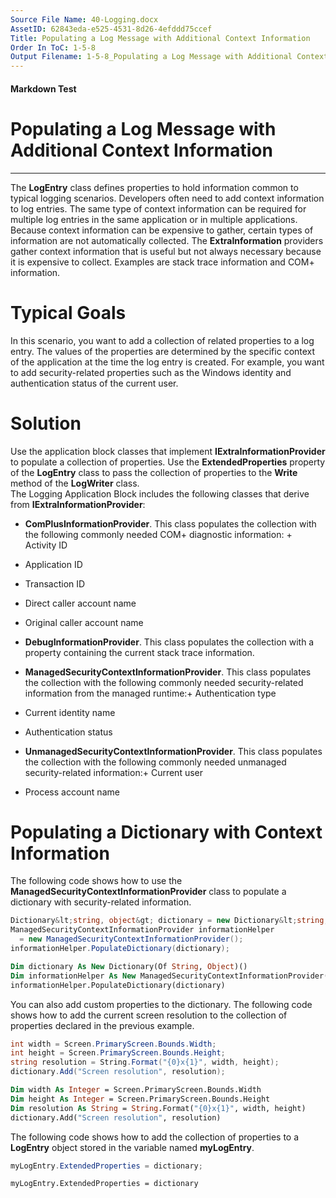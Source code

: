 ```yaml
---
Source File Name: 40-Logging.docx
AssetID: 62843eda-e525-4531-8d26-4efddd75ccef
Title: Populating a Log Message with Additional Context Information
Order In ToC: 1-5-8
Output Filename: 1-5-8_Populating a Log Message with Additional Context Information.markdown
---
```


#### Markdown Test ####
# Populating a Log Message with Additional Context Information #
----------

The **LogEntry** class defines properties to hold information common to typical logging scenarios. Developers often need to add context information to log entries. The same type of context information can be required for multiple log entries in the same application or in multiple applications. Because context information can be expensive to gather, certain types of information are not automatically collected. The **ExtraInformation** providers gather context information that is useful but not always necessary because it is expensive to collect. Examples are stack trace information and COM+ information.   

# Typical Goals #
In this scenario, you want to add a collection of related properties to a log entry. The values of the properties are determined by the specific context of the application at the time the log entry is created. For example, you want to add security-related properties such as the Windows identity and authentication status of the current user.   

# Solution #
Use the application block classes that implement **IExtraInformationProvider** to populate a collection of properties. Use the **ExtendedProperties** property of the **LogEntry** class to pass the collection of properties to the **Write** method of the **LogWriter** class.  
The Logging Application Block includes the following classes that derive from **IExtraInformationProvider**:  
+ **ComPlusInformationProvider**. This class populates the collection with the following commonly needed COM+ diagnostic information: + Activity ID 
+ Application ID 
+ Transaction ID 
+ Direct caller account name 
+ Original caller account name 

+ **DebugInformationProvider**. This class populates the collection with a property containing the current stack trace information.
+ **ManagedSecurityContextInformationProvider**. This class populates the collection with the following commonly needed security-related information from the managed runtime:+ Authentication type 
+ Current identity name 
+ Authentication status 

+ **UnmanagedSecurityContextInformationProvider**. This class populates the collection with the following commonly needed unmanaged security-related information:+ Current user 
+ Process account name 

<a name="_Toc253065062" href="#" xmlns:xlink="http://www.w3.org/1999/xlink"><span /></a>

# Populating a Dictionary with Context Information #
The following code shows how to use the **ManagedSecurityContextInformationProvider** class to populate a dictionary with security-related information.   

```csharp
Dictionary&lt;string, object&gt; dictionary = new Dictionary&lt;string, object&gt;();
ManagedSecurityContextInformationProvider informationHelper 
  = new ManagedSecurityContextInformationProvider();    
informationHelper.PopulateDictionary(dictionary);
```


```vb
Dim dictionary As New Dictionary(Of String, Object)()
Dim informationHelper As New ManagedSecurityContextInformationProvider()
informationHelper.PopulateDictionary(dictionary)
```

You can also add custom properties to the dictionary. The following code shows how to add the current screen resolution to the collection of properties declared in the previous example.   

```csharp
int width = Screen.PrimaryScreen.Bounds.Width;
int height = Screen.PrimaryScreen.Bounds.Height;
string resolution = String.Format("{0}x{1}", width, height);
dictionary.Add("Screen resolution", resolution);
```


```vb
Dim width As Integer = Screen.PrimaryScreen.Bounds.Width
Dim height As Integer = Screen.PrimaryScreen.Bounds.Height
Dim resolution As String = String.Format("{0}x{1}", width, height)
dictionary.Add("Screen resolution", resolution)
```

The following code shows how to add the collection of properties to a **LogEntry** object stored in the variable named **myLogEntry**.   

```csharp
myLogEntry.ExtendedProperties = dictionary;
```


```vb
myLogEntry.ExtendedProperties = dictionary
```



